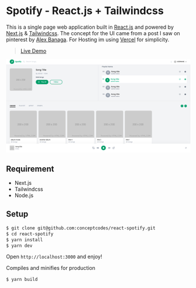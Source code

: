 # Spotify - React.js + Tailwindcss
This is a single page web application built in [React.js](https://reactjs.org) and powered by [Next.js](https://nextjs.org) & [Tailwindcss](https://tailwindcss.com). The concept for the UI came from a post I saw on pinterest by [Alex Banaga](https://dribbble.com/shots/2442798-Movie-Application/attachments/475341). For Hosting im using [Vercel](https://vercel.com) for simplicity.

> [Live Demo](https://react-spotify-tawny.vercel.app/)

![demo_screenshot](./demo.png)

## Requirement
- Next.js 
- Tailwindcss
- Node.js

## Setup

```
$ git clone git@github.com:conceptcodes/react-spotify.git
$ cd react-spotify
$ yarn install
$ yarn dev
```
Open `http://localhost:3000` and enjoy!


Compiles and minifies for production
```
$ yarn build
```






